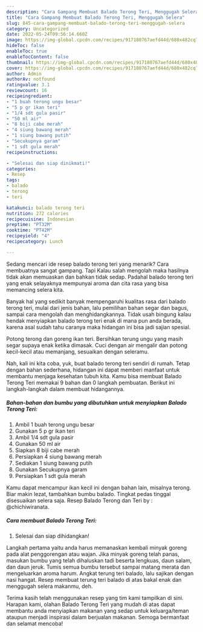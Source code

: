 ```yaml
---
description: "Cara Gampang Membuat Balado Terong Teri, Menggugah Selera"
title: "Cara Gampang Membuat Balado Terong Teri, Menggugah Selera"
slug: 845-cara-gampang-membuat-balado-terong-teri-menggugah-selera
category: Uncategorized
date: 2022-05-24T09:56:14.660Z
image: https://img-global.cpcdn.com/recipes/917180767aefd44d/680x482cq70/balado-terong-teri-foto-resep-utama.jpg
hideToc: false
enableToc: true
enableTocContent: false
thumbnail: https://img-global.cpcdn.com/recipes/917180767aefd44d/680x482cq70/balado-terong-teri-foto-resep-utama.jpg
cover: https://img-global.cpcdn.com/recipes/917180767aefd44d/680x482cq70/balado-terong-teri-foto-resep-utama.jpg
author: Admin
authorAv: notfound
ratingvalue: 3.1
reviewcount: 16
recipeingredient:
- "1 buah terong ungu besar"
- "5 p gr ikan teri"
- "1/4 sdt gula pasir"
- "50 ml air"
- "8 biji cabe merah"
- "4 siung bawang merah"
- "1 siung bawang putih"
- "Secukupnya garam"
- "1 sdt gula merah"
recipeinstructions:

- "Selesai dan siap dinikmati!"
categories:
- Resep
tags:
- balado
- terong
- teri

katakunci: balado terong teri 
nutrition: 272 calories
recipecuisine: Indonesian
preptime: "PT32M"
cooktime: "PT42M"
recipeyield: "4"
recipecategory: Lunch

---
```



Sedang mencari ide resep balado terong teri yang menarik? Cara membuatnya sangat gampang. Tapi Kalau salah mengolah maka hasilnya tidak akan memuaskan dan bahkan tidak sedap. Padahal balado terong teri yang enak selayaknya mempunyai aroma dan cita rasa yang bisa memancing selera kita.


Banyak hal yang sedikit banyak mempengaruhi kualitas rasa dari balado terong teri, mulai dari jenis bahan, lalu pemilihan bahan segar dan bagus, sampai cara mengolah dan menghidangkannya. Tidak usah bingung kalau hendak menyiapkan balado terong teri enak di mana pun anda berada, karena asal sudah tahu caranya maka hidangan ini bisa jadi sajian spesial.

Potong terong dan goreng ikan teri. Bersihkan terung ungu yang masih segar supaya enak ketika dimasak. Cuci dengan air mengalir dan potong kecil-kecil atau memanjang, sesuaikan dengan seleramu.


Nah, kali ini kita coba, yuk, buat balado terong teri sendiri di rumah. Tetap dengan bahan sederhana, hidangan ini dapat memberi manfaat untuk membantu menjaga kesehatan tubuh kita. Kamu bisa membuat Balado Terong Teri memakai 9 bahan dan 0 langkah pembuatan. Berikut ini langkah-langkah dalam membuat hidangannya.

<!--inarticleads1-->

##### Bahan-bahan dan bumbu yang dibutuhkan untuk menyiapkan Balado Terong Teri:

1. Ambil 1 buah terong ungu besar
1. Gunakan 5 p gr ikan teri
1. Ambil 1/4 sdt gula pasir
1. Gunakan 50 ml air
1. Siapkan 8 biji cabe merah
1. Persiapkan 4 siung bawang merah
1. Sediakan 1 siung bawang putih
1. Gunakan Secukupnya garam
1. Persiapkan 1 sdt gula merah


Kamu dapat mencampur ikan kecil ini dengan bahan lain, misalnya terong. Biar makin lezat, tambahkan bumbu balado. Tingkat pedas tinggal disesuaikan selera saja. Resep Balado Terong dan Teri by : @chichiwiranata. 

<!--inarticleads2-->

##### Cara membuat Balado Terong Teri:


1. Selesai dan siap dihidangkan!

Langkah pertama yaitu anda harus memanaskan kembali minyak goreng pada alat penggorengan atau wajan. Jika minyak goreng telah panas, masukan bumbu yang telah dihaluskan tadi beserta lengkuas, daun salam, dan daun jeruk. Tumis semua bumbu tersebut sampai matang merata dan mengeluarkan aroma harum. Angkat terung teri balado, lalu sajikan dengan nasi hangat. Resep membuat terung teri balado di atas bakal enak dan menggugah selera makanmu, deh. 

Terima kasih telah menggunakan resep yang tim kami tampilkan di sini. Harapan kami, olahan Balado Terong Teri yang mudah di atas dapat membantu anda menyiapkan makanan yang sedap untuk keluarga/teman ataupun menjadi inspirasi dalam berjualan makanan. Semoga bermanfaat dan selamat mencoba!
